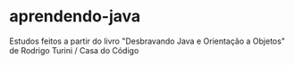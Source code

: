 # aprendendo-java
Estudos feitos a partir do livro "Desbravando Java e Orientação a Objetos" de Rodrigo Turini / Casa do Código
